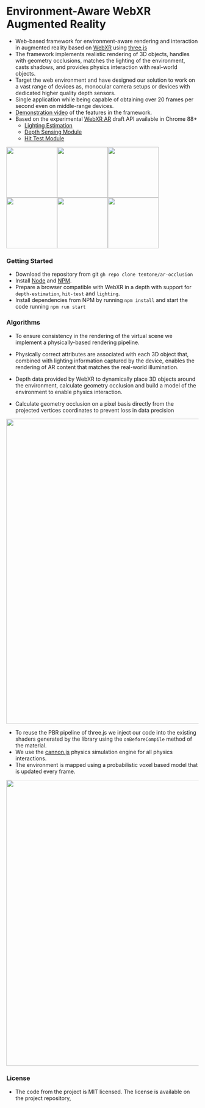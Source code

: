 # Environment-Aware WebXR Augmented Reality

- Web-based framework for environment-aware rendering and interaction in augmented reality based on [WebXR](https://www.w3.org/TR/webxr/) using [three.js](https://threejs.org/)
- The framework implements realistic rendering of 3D objects, handles with geometry occlusions, matches the lighting of the environment, casts shadows, and provides physics interaction with real-world objects.
- Target the web environment and have designed our solution to work on a vast range of devices as, monocular camera setups or devices with dedicated higher quality depth sensors.
- Single application while being capable of obtaining over 20 frames per second even on middle-range devices.
- [Demonstration video](https://www.youtube.com/watch?v=uFTV4o01338) of the features in the framework.
- Based on the experimental [WebXR AR](https://immersive-web.github.io/webxr-ar-module/) draft  API available in Chrome 88+
  - [Lighting Estimation](https://immersive-web.github.io/lighting-estimation/)
  - [Depth Sensing Module](https://immersive-web.github.io/depth-sensing/)
  - [Hit Test Module](https://immersive-web.github.io/hit-test/)

<img src="https://raw.githubusercontent.com/tentone/ar-occlusion/main/readme/screenshot/a.jpg" width="133"><img src="https://raw.githubusercontent.com/tentone/ar-occlusion/main/readme/screenshot/b.jpg" width="133"><img src="https://raw.githubusercontent.com/tentone/ar-occlusion/main/readme/screenshot/f.jpg" width="133"><img src="https://raw.githubusercontent.com/tentone/ar-occlusion/main/readme/screenshot/e.jpg" width="133"><img src="https://raw.githubusercontent.com/tentone/ar-occlusion/main/readme/screenshot/c.jpg" width="133"><img src="https://raw.githubusercontent.com/tentone/ar-occlusion/main/readme/screenshot/d.jpg" width="133">



### Getting Started

- Download the repository from git `gh repo clone tentone/ar-occlusion`
- Install [Node](https://nodejs.org/en/) and [NPM](https://www.npmjs.com/).
- Prepare a browser compatible with WebXR in a depth with support for `depth-estimation`, `hit-test` and `lighting`.
- Install dependencies from NPM by running `npm install` and start the code running `npm run start`




### Algorithms

- To ensure consistency in the rendering of the virtual scene we implement a physically-based rendering pipeline.

- Physically correct attributes are associated with each 3D object that, combined with lighting information captured by the device, enables the rendering of AR content that matches the real-world illumination.

- Depth data provided by WebXR to dynamically place 3D objects around the environment, calculate geometry occlusion and build a model of the environment to enable physics interaction.

- Calculate geometry occlusion on a pixel basis directly from the projected vertices coordinates to prevent loss in data precision 

<img src="https://raw.githubusercontent.com/tentone/ar-occlusion/main/readme/rendering.png" width="800">

- To reuse the PBR pipeline of three.js we inject our code into the existing shaders generated by the library using the `onBeforeCompile` method of the material.
- We use the [cannon.js](https://schteppe.github.io/cannon.js/) physics simulation engine for all physics interactions.
- The environment is mapped using a probabilistic voxel based model that is updated every frame.

<img src="https://raw.githubusercontent.com/tentone/ar-occlusion/main/readme/physics.png" width="750">



### License

- The code from the project is MIT licensed. The license is available on the project repository,
